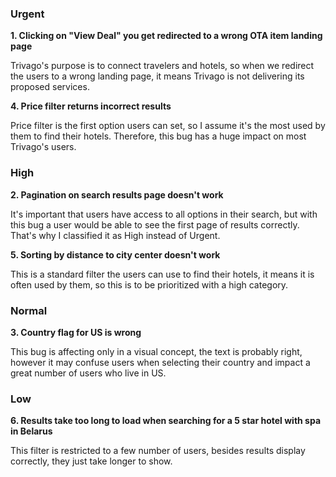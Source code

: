 ### Urgent

**1\. Clicking on "View Deal" you get redirected to a wrong OTA item landing page**
 
Trivago's purpose is to connect travelers and hotels, so when we redirect the users to a wrong landing page, it means Trivago is not delivering its proposed services.

**4\. Price filter returns incorrect results**

Price filter is the first option users can set, so I assume it's the most used by them to find their hotels. Therefore, this bug has a huge impact on most Trivago's users.

### High

**2\. Pagination on search results page doesn't work**

It's important that users have access to all options in their search, but with this bug a user would be able to see the first page of results correctly. That's why I classified it as High instead of Urgent.

**5\. Sorting by distance to city center doesn't work**

This is a standard filter the users can use to find their hotels, it means it is often used by them, so this is to be prioritized with a high category.

### Normal

**3\. Country flag for US is wrong**

This bug is affecting only in a visual concept, the text is probably right, however it may confuse users when selecting their country and impact a great number of users who live in US.

### Low

**6\. Results take too long to load when searching for a 5 star hotel with spa in
Belarus**

This filter is restricted to a few number of users, besides results display correctly, they just take longer to show.